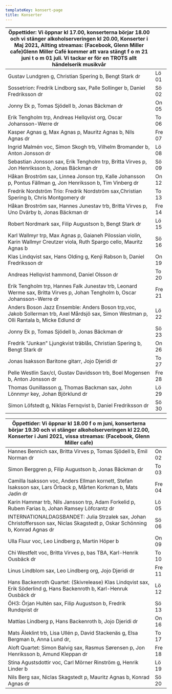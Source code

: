 ```yaml
---
templateKey: konsert-page
title: Konserter
---
```

| Öppettider: Vi öppnar kl 17.00, konserterna börjar 18.00 och vi stänger alkoholserveringen kl 20.00, Konserter i Maj 2021, Allting streamas: (Facebook, Glenn Miller cafe)Glenn Miller Café kommer att vara stängt f o m 21 juni t o m 01 juli. Vi tackar er för en TROTS allt händelserik musikvår | |
|------------- |-------------|
|Gustav Lundgren g, Christian Spering b, Bengt Stark dr|Lö 01|
|Sossetrion: Fredrik Lindborg sax, Palle Sollinger b, Daniel Fredriksson dr|Sö 02|
| Jonny Ek p, Tomas Sjödell b, Jonas Bäckman dr  |On 05|
|Erik Tengholm trp, Andreas Hellqvist org, Oscar Johansson-Werre dr|To 06|
|Kasper Agnas g, Max Agnas p, Mauritz Agnas b, Nils Agnas dr |Fre 07|
|Ingrid Malmén voc, Simon Skogh trb, Vilhelm Bromander b, Anton Jonsson dr|Lö 08|
|Sebastian Jonsson sax, Erik Tengholm trp, Britta Virves p, Jon Henriksson b, Jonas Bäckman dr|Sö 09|
|Håkan Broström sax, Linnea Jonson trp, Kalle Johansson p, Pontus Fällman g, Jon Henriksson b, Tim Vinberg dr|On 12|
| Fredrik Nordström Trio: Fredrik Nordström sax,Christian Spering b, Chris Montgomery dr|To 13|
|Håkan Broström sax, Hannes Junestav trb, Britta Virves p, Uno Dvärby b, Jonas Bäckman dr|Fre 14|
|Robert Nordmark sax, Filip Augustson b, Bengt Stark dr|Lö 15|
|Karl Wallmyr trp, Max Agnas p, Gaianeh Pilossian violin, Karin Wallmyr Creutzer viola, Ruth Spargo cello, Mauritz Agnas b|Sö 16|
|Klas Lindqvist sax, Hans Olding g, Kenji Rabson b, Daniel Fredriksson dr|On 19|
|Andreas Hellqvist hammond, Daniel Olsson dr|To 20|
|Erik Tengholm trp, Hannes Falk Junestav trb, Leonard Werme sax, Britta Virves p, Johan Tengholm b, Oscar Johansson-Werre dr|Fre 21|
|Anders Boson Jazz Ensemble: Anders Boson trp,voc, Jakob Sollerman trb, Axel Mårdsjö sax, Simon Westman p, Olli Rantala b, Micke Edlund dr|Lö 22|
Jonny Ek p, Tomas Sjödell b, Jonas Bäckman dr|Sö 23| 
|Fredrik "Junkan" Ljungkvist träblås, Christian Spering b, Bengt Stark dr|On 26|
|Jonas Isaksson Baritone gitarr, Jojo Djeridi dr|To 27|
|Pelle Westlin Sax/cl, Gustav Davidsson trb, Boel Mogensen b, Anton Jonsson dr|Fre 28|
|Thomas Gunillasson g, Thomas Backman sax, John Lönnmyr key, Johan Björklund dr|Lö 29|
|Simon Löfstedt g, Niklas Fernqvist b, Daniel Fredriksson dr|Sö 30|

| Öppettider: Vi öppnar kl 18.00 f o m juni, konserterna börjar 19.30 och vi stänger alkoholserveringen kl 22.00, Konserter i Juni 2021, vissa streamas: (Facebook, Glenn Miller cafe) | |
|------------- |-------------|
|Hannes Bennich sax, Britta Virves p, Tomas Sjödell b, Emil Norman dr|On 02|
|Simon Berggren p, Filip Augustson b, Jonas Bäckman dr|To 03|
|Camilla Isaksson voc, Anders Ellman kornett, Stefan Isaksson sax, Lars Örback p, Mårten Korkman b, Mats Jadin dr|Fre 04|
|Karin Hammar trb, Nils Jansson trp, Adam Forkelid p, Rubem Farias b, Johan Ramsey Löfcrantz dr|Lö 05|
|INTERNATIONALDAGSBANDET: Julia Strzalek sax, Johan Christoffersson sax, Niclas Skagstedt p, Oskar Schönning b, Konrad Agnas dr|Sö 06|
|Ulla Fluur voc, Leo Lindberg p, Martin Höper b|On 09|
|Chi Westfelt voc, Britta Virves p, bas TBA, Karl-Henrik Ousbäck dr|To 10|		
|Linus Lindblom sax, Leo Lindberg org,  Jojo Djeridi dr|Fre 11|
|Hans Backenroth Quartet: (Skivrelease) Klas Lindqvist sax, Erik Söderlind g, Hans Backenroth b, Karl-Henruk Ousbäck dr|Lö 12|
|ÖH3: Örjan Hultén sax, Filip Augustson b, Fredrik Rundqvist dr|Sö 13|
|Mattias Lindberg p, Hans Backenroth b, Jojo Djeridi dr|On 16|
|Mats Äleklint trb, Lisa Ullén p, David Stackenäs g, Elsa Bergman b, Anna Lund dr,  |To 17|
|Aloft Quartet: Simon Balvig sax, Rasmus Sørensen p, Jon Henriksson b, Amund Kleppan dr|Fre 18|
|Stina Agustsdottir voc, Carl Mörner Rinström g,  Henrik Linder b|Lö 19|
|Nils Berg sax, Niclas Skagstedt p, Mauritz Agnas b, Konrad Agnas dr|Sö 20|






